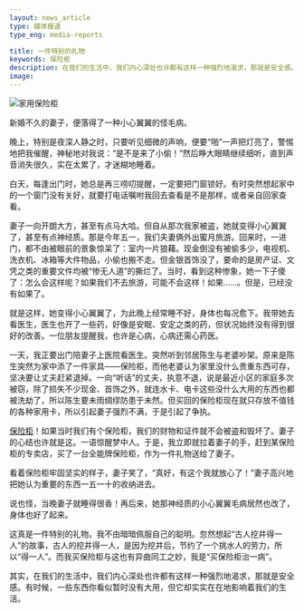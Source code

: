 ```yaml
---
layout: news_article
type: 媒体报道
type_eng: media-reports

title: 一件特别的礼物
keywords: 保险柜
description: 在我们的生活中，我们内心深处也许都有这样一种强烈地渴求，那就是安全感。而全能保险柜不仅提升着我们的安全感，还能实实在在地影响着我们的生活。
image: 
---
```

![家用保险柜](http://www.qnn.com.cn/image-news/id034501.jpg)

新婚不久的妻子，便落得了一种小心翼翼的怪毛病。

晚上，特别是夜深人静之时，只要听见细微的声响，便要“啪”一声把灯亮了，警惕地把我催醒，神秘地对我说：“是不是来了小偷！”然后睁大眼睛继续细听，直到声音消失很久，实在太累了，才迷糊地睡着。

白天，每逢出门时，她总是再三唠叨提醒，一定要把门窗锁好。有时突然想起家中的一个窗门没有关好，就要打电话嘱咐我回去查看是不是那样，或者亲自回家查看。

妻子一向开朗大方，甚至有点马大哈。但自从那次我家被盗，她就变得小心翼翼了，甚至有点神经质。那是今年五一，我们夫妻俩外出蜜月旅游。回来时，一进门，都不由被眼前的景象惊呆了：室内一片狼藉。现金倒没有被偷多少，电视机、洗衣机、冰箱等大件物品，小偷也搬不走。但金银首饰没了，要命的是房产证、文凭之类的重要文件均被“惨无人道”的撕烂了。当时，看到这种惨象，她一下子傻了：怎么会这样呢？如果我们不去旅游，可能不会这样！如果……。但是，已经没有如果了。

就是这样，她变得小心翼翼了，为此晚上经常睡不好，身体也每况愈下。我带她去看医生，医生也开了一些药，好像是安眠、安定之类的药，但状况始终没有得到很好的改善。一位朋友提醒我，也许是心病，心病还需心药医。

一天，我正要出门陪妻子上医院看医生。突然听到邻居陈生与老婆吵架。原来是陈生突然为家中添了一件家具——保险柜，而他老婆认为家里没什么贵重东西可存，坚决要让丈夫赶紧退掉。一向“听话”的丈夫，执意不退，说是最近小区的家庭多次被窃，除了损失不少现金、首饰之外，就连水卡、电卡这些没什么大用的东西也都被洗劫了，所以陈生要未雨绸缪防患于未然。但买回的保险柜现在就只存放不值钱的各种家用卡，所以引起妻子强烈不满，于是引起了争执。

[保险柜](http://www.qnn.com.cn/)！如果当时我们有个保险柜，我们的财物和证件就不会被盗和毁坏了。妻子的心结也许就是这。一语惊醒梦中人。于是，我立即就拉着妻子的手，赶到某保险柜的专卖店，买了一台全能牌保险柜，作为一件礼物送给了妻子。

看着保险柜牢固坚实的样子，妻子笑了，“真好，有这个我就放心了！”妻子高兴地把她认为重要的东西一五一十的收纳进去。

说也怪，当晚妻子就睡得很香！再后来，她那神经质的小心翼翼毛病居然也改了，身体也好了起来。

这真是一件特别的礼物。我不由暗暗佩服自己的聪明。忽然想起“古人挖井得一人”的故事，古人的挖井得一人，是因为挖井后，节约了一个挑水人的劳力，所以“得一人”。而我买保险柜与这也有异曲同工之妙，我是“买保险柜治一病”。

其实，在我们的生活中，我们内心深处也许都有这样一种强烈地渴求，那就是安全感。有时候，一些东西你看似暂时没有大用，但它却实实在在地影响着我们的生活。
